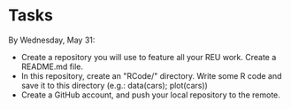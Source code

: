 # Tasks 

By Wednesday, May 31:

<ul> 
 <li> Create a repository you will use to feature all your REU work.  Create a README.md file.
 <li> In this repository, create an "RCode/" directory.  Write some R code and save it to this directory (e.g.: data(cars); plot(cars))
 <li> Create a GitHub account, and push your local repository to the remote.  
</ul>